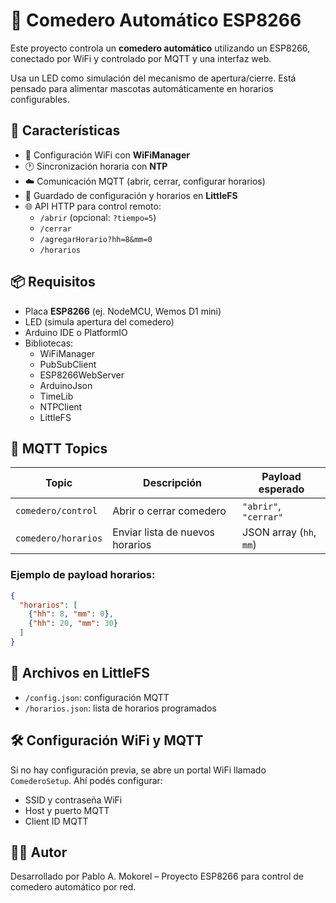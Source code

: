 # 🐾 Comedero Automático ESP8266

Este proyecto controla un **comedero automático** utilizando un ESP8266, conectado por WiFi y controlado por MQTT y una interfaz web. 

Usa un LED como simulación del mecanismo de apertura/cierre. Está pensado para alimentar mascotas automáticamente en horarios configurables.

## 🔧 Características

- 📡 Configuración WiFi con **WiFiManager**
- 🕐 Sincronización horaria con **NTP**
- ☁️ Comunicación MQTT (abrir, cerrar, configurar horarios)
- 🧠 Guardado de configuración y horarios en **LittleFS**
- 🌐 API HTTP para control remoto:
  - `/abrir` (opcional: `?tiempo=5`)
  - `/cerrar`
  - `/agregarHorario?hh=8&mm=0`
  - `/horarios`

## 📦 Requisitos

- Placa **ESP8266** (ej. NodeMCU, Wemos D1 mini)
- LED (simula apertura del comedero)
- Arduino IDE o PlatformIO
- Bibliotecas:
  - WiFiManager
  - PubSubClient
  - ESP8266WebServer
  - ArduinoJson
  - TimeLib
  - NTPClient
  - LittleFS

## 🧪 MQTT Topics

| Topic               | Descripción                    | Payload esperado         |
|---------------------|--------------------------------|--------------------------|
| `comedero/control`  | Abrir o cerrar comedero        | `"abrir"`, `"cerrar"`    |
| `comedero/horarios` | Enviar lista de nuevos horarios| JSON array (`hh`, `mm`)  |

### Ejemplo de payload horarios:

```json
{
  "horarios": [
    {"hh": 8, "mm": 0},
    {"hh": 20, "mm": 30}
  ]
}
```

## 📁 Archivos en LittleFS

- `/config.json`: configuración MQTT
- `/horarios.json`: lista de horarios programados

## 🛠 Configuración WiFi y MQTT

Si no hay configuración previa, se abre un portal WiFi llamado `ComederoSetup`. Ahí podés configurar:

- SSID y contraseña WiFi
- Host y puerto MQTT
- Client ID MQTT


## 👨‍💻 Autor

Desarrollado por Pablo A. Mokorel – Proyecto ESP8266 para control de comedero automático por red.
